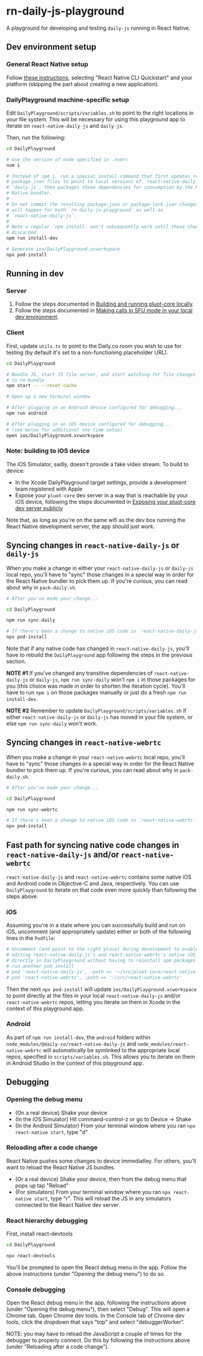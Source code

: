 # rn-daily-js-playground

A playground for developing and testing `daily-js` running in React Native.

## Dev environment setup

### General React Native setup

Follow [these instructions](https://reactnative.dev/docs/environment-setup), selecting "React Native CLI Quickstart" and your platform (skipping the part about creating a new application).

### DailyPlayground machine-specific setup

Edit `DailyPlayground/scripts/variables.sh` to point to the right locations in your file system. This will be necessary for using this playground app to iterate on `react-native-daily-js` and `daily-js`.

Then, run the following:

```bash
cd DailyPlayground

# Use the version of node specified in .nvmrc
nvm i

# Instead of npm i, run a special install command that first updates relevant
# package.json files to point to local versions of `react-native-daily-js` and
# `daily-js`, then packages those dependencies for consumption by the React
# Native bundler.
#
# Do not commit the resulting package.json or package-lock.json changes (which
# will happen for both `rn-daily-js-playground` as well as
# `react-native-daily-js`.
#
# Note a regular `npm install` won't subsequently work until those changes are
# discarded.
npm run install-dev

# Generate ios/DailyPlayground.xcworkspace
npx pod-install
```

## Running in dev

### Server

1. Follow the steps documented in [Building and running pluot-core locally](https://www.notion.so/dailyco/Building-and-running-pluot-core-locally-006e8192a7304fc6b0545c2e527f1aad).
2. Follow the steps documented in [Making calls in SFU mode in your local dev environment](https://www.notion.so/dailyco/Making-calls-in-SFU-mode-in-your-local-dev-environment-66300270ce4f40a4aa0c72b58a7d11ea).

### Client

First, update `utils.ts` to point to the Daily.co room you wish to use for testing (by default it's set to a non-functioning placeholder URL).

```bash
cd DailyPlayground

# Bundle JS, start JS file server, and start watching for file changes in order
# to re-bundle
npm start -- --reset-cache

# Open up a new terminal window

# After plugging in an Android device configured for debugging...
npm run android

# After plugging in an iOS device configured for debugging...
# (see below for additional one-time setup)
open ios/DailyPlayground.xcworkspace
```

### Note: building to iOS device

The iOS Simulator, sadly, doesn't provide a fake video stream. To build to device:

- In the Xcode DailyPlayground target settings, provide a development team registered with Apple
- Expose your `pluot-core` dev server in a way that is reachable by your iOS device, following the steps documented in [Exposing your pluot-core dev server publicly](https://www.notion.so/dailyco/Exposing-your-pluot-core-dev-server-publicly-d70f8aa0836644dabdfc017536d08415)

Note that, as long as you're on the same wifi as the dev box running the React Native development server, the app should just work.

## Syncing changes in `react-native-daily-js` or `daily-js`

When you make a change in either your `react-native-daily-js` or `daily-js` local repo, you'll have to "sync" those changes in a special way in order for the React Native bundler to pick them up. If you're curious, you can read about why in `pack-daily.sh`.

```bash
# After you've made your change...

cd DailyPlayground

npm run sync-daily

# If there's been a change to native iOS code in `react-native-daily-js`...
npx pod-install
```

Note that if any native code has changed in `react-native-daily-js`, you'll have to rebuild the `DailyPlayground` app following the steps in the previous section.

**NOTE #1** If you've changed any transitive dependencies of `react-native-daily-js` or `daily-js`, `npm run sync-daily` won't `npm i` in those packages for you (this choice was made in order to shorten the iteration cycle). You'll have to run `npm i` on those packages manually or just do a fresh `npm run install-dev`.

**NOTE #2** Remember to update `DailyPlayground/scripts/variables.sh` if either `react-native-daily-js` or `daily-js` has moved in your file system, or else `npm run sync-daily` won't work.

## Syncing changes in `react-native-webrtc`

When you make a change in your `react-native-webrtc` local repo, you'll have to "sync" those changes in a special way in order for the React Native bundler to pick them up. If you're curious, you can read about why in `pack-daily.sh`.

```bash
# After you've made your change...

cd DailyPlayground

npm run sync-webrtc

# If there's been a change to native iOS code in `react-native-webrtc`...
npx pod-install
```

## Fast path for syncing native code changes in `react-native-daily-js` and/or `react-native-webrtc`

`react-native-daily-js` and `react-native-webrtc` contains some native iOS and Android code in Objective-C and Java, respectively. You can use `DailyPlayground` to iterate on that code even more quickly than following the steps above.

### iOS

Assuming you're in a state where you can successfully build and run on iOS, uncomment (and appropriately update) either or both of the following lines in the `Podfile`:

```ruby
# Uncomment (and point to the right place) during development to enable
# editing react-native-daily-js's and react-native-webrtc's native iOS files
# directly in DailyPlayground without having to reinstall npm packages and
# run another pod install
# pod 'react-native-daily-js', :path => '~/src/pluot-core/react-native-daily-js'
# pod 'react-native-webrtc', :path => '~/src/react-native-webrtc'
```

Then the next `npx pod-install` will update `ios/DailyPlayground.xcworkspace` to point directly at the files in your local `react-native-daily-js` and/or `react-native-webrtc` repos, letting you iterate on them in Xcode in the context of this playground app.

### Android

As part of `npm run install-dev`, the `android` folders within `node_modules/@daily-co/react-native-daily-js` and `node_modules/react-native-webrtc` will automatically be symlinked to the appropriate local repos, specified in `scripts/variables.sh`. This allows you to iterate on them in Android Studio in the context of this playground app.

## Debugging

### Opening the debug menu

- (On a real device) Shake your device
- (In the iOS Simulator) Hit command-control-z or go to Device -> Shake
- (In the Android Simulator) From your terminal window where you ran `npx react-native start`, type "d"

### Reloading after a code change

React Native pushes some changes to device immediatley. For others, you'll want to reload the React Native JS bundles.

- (Or a real device) Shake your device, then from the debug menu that pops up tap "Reload"
- (For simulators) From your terminal window where you ran `npx react-native start`, type "r". This will reload the JS in any simulators connected to the React Native dev server.

### React hierarchy debugging

First, install react-devtools

```bash
cd DailyPlayground

npx react-devtools
```

You'll be prompted to open the React debug menu in the app. Follow the above instructions (under "Opening the debug menu") to do so.

### Console debugging

Open the React debug menu in the app, following the instructions above (under "Opening the debug menu"), then select "Debug". This will open a Chrome tab. Open Chrome dev tools. In the Console tab of Chrome dev tools, click the dropdown that says "top" and select "debuggerWorker".

NOTE: you may have to reload the JavaScript a couple of times for the debugger to properly connect. Do this by following the instructions above (under "Reloading after a code change").
